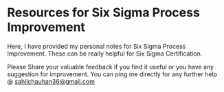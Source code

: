 # Resources for Six Sigma Process Improvement
Here, I have provided my personal notes for Six Sigma Process Improvement. These can be really helpful for Six Sigma Certification.

Please Share your valuable feedback if you find it useful or you have any suggestion for improvement.
You can ping me directly for any further help @ sahilchauhan36@gmail.com 
